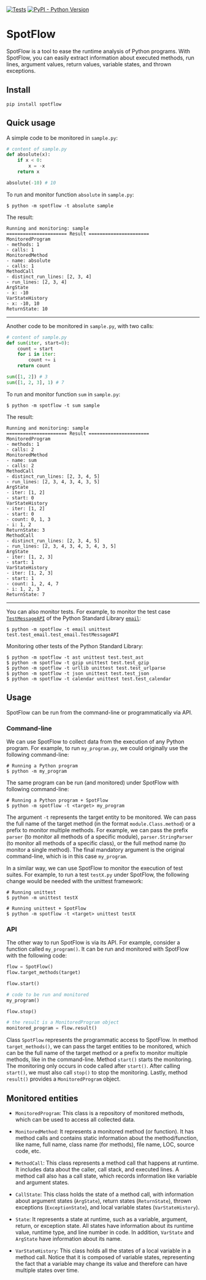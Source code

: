 [![Tests](https://github.com/andrehora/spotflow/actions/workflows/main.yml/badge.svg)](https://github.com/andrehora/spotflow/actions/workflows/main.yml)
[![PyPI - Python Version](https://img.shields.io/pypi/pyversions/spotflow)](https://pypi.org/project/spotflow/)

# SpotFlow

SpotFlow is a tool to ease the runtime analysis of Python programs.
With SpotFlow, you can easily extract information about executed methods, run lines, argument values, return values, variable states, and thrown exceptions.

## Install

```
pip install spotflow
```

## Quick usage

A simple code to be monitored in `sample.py`:

```python
# content of sample.py
def absolute(x):
    if x < 0:
        x = -x
    return x

absolute(-10) # 10
```

To run and monitor function `absolute` in `sample.py`:
```
$ python -m spotflow -t absolute sample
```

The result:
```
Running and monitoring: sample
====================== Result ======================
MonitoredProgram
- methods: 1
- calls: 1
MonitoredMethod
- name: absolute
- calls: 1
MethodCall
- distinct_run_lines: [2, 3, 4]
- run_lines: [2, 3, 4]
ArgState
- x: -10
VarStateHistory
- x: -10, 10
ReturnState: 10
```

---

Another code to be monitored in `sample.py`, with two calls:

```python
# content of sample.py
def sum(iter, start=0):
    count = start
    for i in iter:
        count += i
    return count

sum([1, 2]) # 3
sum([1, 2, 3], 1) # 7
```

To run and monitor function `sum` in `sample.py`:
```
$ python -m spotflow -t sum sample
```

The result:
```
Running and monitoring: sample
====================== Result ======================
MonitoredProgram
- methods: 1
- calls: 2
MonitoredMethod
- name: sum
- calls: 2
MethodCall
- distinct_run_lines: [2, 3, 4, 5]
- run_lines: [2, 3, 4, 3, 4, 3, 5]
ArgState
- iter: [1, 2]
- start: 0
VarStateHistory
- iter: [1, 2]
- start: 0
- count: 0, 1, 3
- i: 1, 2
ReturnState: 3
MethodCall
- distinct_run_lines: [2, 3, 4, 5]
- run_lines: [2, 3, 4, 3, 4, 3, 4, 3, 5]
ArgState
- iter: [1, 2, 3]
- start: 1
VarStateHistory
- iter: [1, 2, 3]
- start: 1
- count: 1, 2, 4, 7
- i: 1, 2, 3
ReturnState: 7
```

---

You can also monitor tests.
For example, to monitor the test case [`TestMessageAPI`](https://github.com/python/cpython/blob/4702552885811d0af8f0e4545f494336801ad4dd/Lib/test/test_email/test_email.py#L55
) of the Python Standard Library [`email`](https://docs.python.org/3/library/email.examples.html):

```
$ python -m spotflow -t email unittest test.test_email.test_email.TestMessageAPI
```

Monitoring other tests of the Python Standard Library:
```
$ python -m spotflow -t ast unittest test.test_ast
$ python -m spotflow -t gzip unittest test.test_gzip
$ python -m spotflow -t urllib unittest test.test_urlparse
$ python -m spotflow -t json unittest test.test_json
$ python -m spotflow -t calendar unittest test.test_calendar
```

## Usage

SpotFlow can be run from the command-line or programmatically via API.

### Command-line

We can use SpotFlow to collect data from the execution of any Python program.
For example, to run `my_program.py`, we could originally use the following command-line:

```
# Running a Python program
$ python -m my_program
```

The same program can be run (and monitored) under SpotFlow with following command-line:
```
# Running a Python program + SpotFlow
$ python -m spotflow -t <target> my_program
```

The argument `-t` represents the target entity to be monitored.
We can pass the full name of the target method (in the format `module.Class.method`) or a prefix to monitor multiple methods.
For example, we can pass the prefix 
`parser` (to monitor all methods of a specific module), 
`parser.StringParser` (to monitor all methods of a specific class),
or the full method name (to monitor a single method).
The final mandatory argument is the original command-line, which is in this case `my_program`.

In a similar way, we can use SpotFlow to monitor the execution of test suites.
For example, to run a test `testX.py` under SpotFlow, the following change would be needed with the unittest framework:

```
# Running unittest
$ python -m unittest testX

# Running unittest + SpotFlow
$ python -m spotflow -t <target> unittest testX
```

### API

The other way to run SpotFlow is via its API.
For example, consider a function called `my_program()`.
It can be run and monitored with SpotFlow with the following code:

```python
flow = SpotFlow()
flow.target_methods(target)

flow.start()

# code to be run and monitored
my_program()

flow.stop()

# the result is a MonitoredProgram object
monitored_program = flow.result()
```

Class `SpotFlow` represents the programmatic access to SpotFlow.
In method `target_methods()`, we can pass the target entities to be monitored, which can be the full name of the target method or a prefix to monitor multiple methods, like in the command-line.
Method `start()` starts the monitoring.
The monitoring only occurs in code called after `start()`.
After calling `start()`, we must also call `stop()` to stop the monitoring.
Lastly, method `result()` provides a `MonitoredProgram` object.

## Monitored entities

- `MonitoredProgram`: This class is a repository of monitored methods, which can be used to access all collected data.

- `MonitoredMethod`: It represents a monitored method (or function). It has method calls and contains static information about the method/function, like name, full name, class name (for methods), file name, LOC, source code, etc.


- `MethodCall`: This class represents a method call that happens at runtime. It includes data about the caller, call stack, and executed lines. A method call also has a call state, which records information like variable and argument states.

- `CallState`: This class holds the state of a method call, with information about argument states (`ArgState`), return states (`ReturnState`), thrown exceptions (`ExceptionState`), and local variable states (`VarStateHistory`).

- `State`: It represents a state at runtime, such as a variable, argument, return, or exception state.
All states have information about its runtime value, runtime type, and line number in code.
In addition, `VarState` and `ArgState` have information about its name.

- `VarStateHistory`: This class holds all the states of a local variable in a method call. Notice that it is composed of variable states, representing the fact that a variable may change its value and therefore can have multiple states over time.